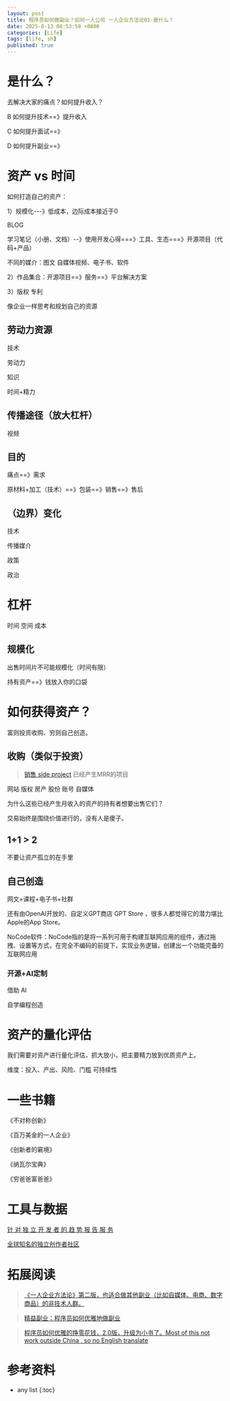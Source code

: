 ```yaml
---
layout: post
title: 程序员如何做副业？如何一人公司 一人企业方法论01-是什么？
date: 2025-8-13 08:53:58 +0800
categories: [Life]
tags: [life, sh]
published: true
---
```






# 是什么？

去解决大家的痛点？如何提升收入？

B 如何提升技术==》提升收入

C 如何提升面试==》

D 如何提升副业==》

# 资产 vs 时间

如何打造自己的资产：

1）规模化---》低成本，边际成本接近于0

BLOG

学习笔记（小册、文档）--》使用开发心得===》工具、生态===》开源项目（代码+产品）

不同的媒介：图文 自媒体视频、电子书、软件

2）作品集合：开源项目==》服务==》平台解决方案

3）版权 专利

像企业一样思考和规划自己的资源

## 劳动力资源

技术

劳动力

知识

时间+精力

## 传播途径（放大杠杆）

视频

## 目的

痛点==》需求

原材料+加工（技术）==》包装==》销售==》售后

## （边界）变化

技术

传播媒介

政策

政治

# 杠杆

时间 空间 成本

## 规模化

出售时间片不可能规模化（时间有限）

持有资产==》钱放入你的口袋

# 如何获得资产？

富则投资收购、穷则自己创造。

## 收购（类似于投资）

> [销售 side project](indiemaker.co) 已经产生MRR的项目

网站 版权 房产 股份 账号 自媒体

为什么这些已经产生月收入的资产的持有者想要出售它们？

交易始终是围绕价值进行的，没有人是傻子。

## 1+1 > 2

不要让资产孤立的在手里

## 自己创造

网文+课程+电子书+社群

还有由OpenAI开放的、自定义GPT商店 GPT Store ，很多人都觉得它的潜力堪比Apple的App Store。

NoCode软件：NoCode指的是将一系列可用于构建互联网应用的组件，通过拖拽、设置等方式，在完全不编码的前提下，实现业务逻辑，创建出一个功能完备的互联网应用

### 开源+AI定制

借助 AI

自学编程创造

# 资产的量化评估

我们需要对资产进行量化评估，抓大放小，把主要精力放到优质资产上。

维度：投入、产出、风险、门槛 可持续性

# 一些书籍

《不对称创新》

《百万美金的一人企业》

《创新者的窘境》

《纳瓦尔宝典》

《穷爸爸富爸爸》

# 工具与数据

[针 对 独 立 开 发 者 的 趋 势 报 告 服 务](https://trends.vc/archive/)

[全球知名的独立创作者社区](https://www.indiehackers.com/stories)

# 拓展阅读

> [《一人企业方法论》第二版，也适合做其他副业（比如自媒体、电商、数字商品）的非技术人群。](https://github.com/easychen/one-person-businesses-methodology-v2.0)

> [精益副业：程序员如何优雅地做副业](https://github.com/easychen/lean-side-bussiness)

> [程序员如何优雅的挣零花钱，2.0版，升级为小书了。Most of this not work outside China , so no English translate](https://github.com/easychen/howto-make-more-money)


# 参考资料

* any list
{:toc}
